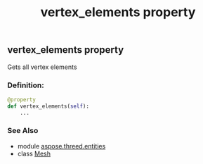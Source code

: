 ﻿---
title: vertex_elements property
second_title: Aspose.3D for Python via .NET API References
description: 
type: docs
weight: 300
url: /python-net/aspose.threed.entities/mesh/vertex_elements/
is_root: false
---

## vertex_elements property


Gets all vertex elements
### Definition:
```python
@property
def vertex_elements(self):
    ...
```

### See Also
* module [aspose.threed.entities](../../)
* class [Mesh](/3d/python-net/aspose.threed.entities/mesh)
